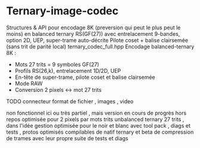 # Ternary-image-codec
Structures & API pour encodage 8K (preversion qui peut le plus peut le moins) en balanced ternary
RS(GF(27)) avec entrelacement 9-bandes, option 2D, UEP, super-trame auto-décrite
Pilote coset + balise clairsemée (sans trit de parité local)
ternary_codec_full.hpp
Encodage balanced-ternary 8K :
 - Mots 27 trits = 9 symboles GF(27)
 - Profils RS(26,k), entrelacement 1D/2D, UEP
 - En-tête de super-trame, pilote coset et balise clairsemée
 - Mode RAW
 - Conversion 2 pixels ↔ mot 27 trits

TODO connecteur format de fichier , images , video 

non fonctionnel ici ou très partiel , mais version en cours de progrès hors repos optimisée pour 2 pixels par mots trits unbalanced ternary 27 trits , dans l'idée gestion optimisée pour le noir et blanc avec tool pack , diags et tests , 
protos optimisés compilables de natif ternary et beta de compression de trames avec leur propre suite de tests et diags
